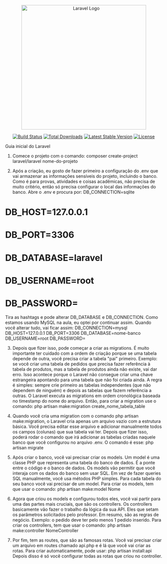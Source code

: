 <p align="center"><a href="https://laravel.com" target="_blank"><img src="https://raw.githubusercontent.com/laravel/art/master/logo-lockup/5%20SVG/2%20CMYK/1%20Full%20Color/laravel-logolockup-cmyk-red.svg" width="400" alt="Laravel Logo"></a></p>

<p align="center">
<a href="https://github.com/laravel/framework/actions"><img src="https://github.com/laravel/framework/workflows/tests/badge.svg" alt="Build Status"></a>
<a href="https://packagist.org/packages/laravel/framework"><img src="https://img.shields.io/packagist/dt/laravel/framework" alt="Total Downloads"></a>
<a href="https://packagist.org/packages/laravel/framework"><img src="https://img.shields.io/packagist/v/laravel/framework" alt="Latest Stable Version"></a>
<a href="https://packagist.org/packages/laravel/framework"><img src="https://img.shields.io/packagist/l/laravel/framework" alt="License"></a>
</p>


Guia inicial do Laravel
1. Comece o projeto com o comando:
composer create-project laravel/laravel nome-do-projeto

2. Após a criação, eu gosto de fazer primeiro a configuração do .env que vai armazenar
as informações sensíveis do projeto, incluindo o banco. Como é para provas,
atividades e coisas acadêmicas, não precisa de muito critério, então só precisa
configurar o local das informações do banco. Abre o .env e procura por:
DB_CONNECTION=sqlite
# DB_HOST=127.0.0.1
# DB_PORT=3306
# DB_DATABASE=laravel
# DB_USERNAME=root
# DB_PASSWORD=

Tira as hashtags e pode alterar DB_DATABASE e DB_CONNECTION. Como
estamos usando MySQL na aula, eu optei por continuar assim. Quando você alterar
tudo, vai ficar assim:
DB_CONNECTION=mysql
DB_HOST=127.0.0.1
DB_PORT=3306
DB_DATABASE=nome-banco
DB_USERNAME=root
DB_PASSWORD=

3. Depois que fizer isso, pode começar a criar as migrations. É muito importante ter
cuidado com a ordem de criação porque se uma tabela depende de outra, você
precisa criar a tabela "pai" primeiro. Exemplo: se você criar uma tabela de pedidos
que precisa fazer referência à tabela de produtos, mas a tabela de produtos ainda
não existe, vai dar erro. Isso acontece porque o Laravel não consegue criar uma
chave estrangeira apontando para uma tabela que não foi criada ainda. A regra é
simples: sempre crie primeiro as tabelas independentes (que não dependem de
ninguém) e depois as tabelas que fazem referência a outras. O Laravel executa as
migrations em ordem cronológica baseada no timestamp do nome do arquivo. Então,
para criar a migration use o comando:
php artisan make:migration create_nome_tabela_table

4. Quando você cria uma migration com o comando php artisan
make:migration, o Laravel cria apenas um arquivo vazio com a estrutura básica.
Você precisa editar esse arquivo e adicionar manualmente todos os campos
(colunas) que sua tabela vai ter. Depois que fizer isso, poderá rodar o comando que
irá adicionar as tabelas criadas naquele banco que você configurou no arquivo .env.
O comando é esse:
php artisan migrate

5. Após criar o banco, você vai precisar criar os models. Um model é uma classe PHP
que representa uma tabela do banco de dados. É a ponte entre o código e o banco
de dados. Os models vão permitir que você interaja com os dados do banco sem
usar SQL. Em vez de fazer queries SQL manualmente, você usa métodos PHP
simples. Para cada tabela do seu banco você vai precisar de um model. Para criar
os models, tem que usar o comando:
php artisan make:model Nome

6. Agora que criou os models e configurou todos eles, você vai partir para uma das
partes mais cruciais, que são os controllers. Os controllers basicamente vão fazer o
trabalho da lógica da sua API. Eles que setam os parâmetros solicitados pelo
professor. Em resumo, são as regras de negócio. Exemplo: o pedido deve ter pelo
menos 1 pedido inserido. Para criar os controllers, tem que usar o comando:
php artisan make:controller NomeController

7. Por fim, tem as routes, que são as famosas rotas. Você vai precisar criar um arquivo
em routes chamado api.php e é lá que você vai criar as rotas. Para criar
automaticamente, pode usar:
php artisan install:api
Depois disso é só você configurar todas as rotas que criou no controller.
